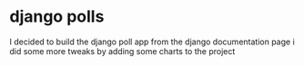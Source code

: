# django polls
I decided to build the django poll app from the django documentation page
i did some more tweaks by adding some charts to the project

